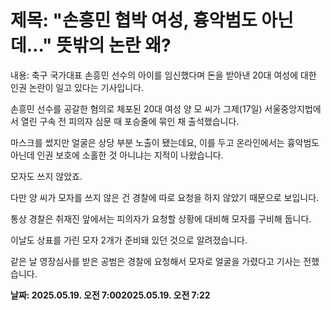 # **제목: "손흥민 협박 여성, 흉악범도 아닌데…" 뜻밖의 논란 왜?**

  내용: 축구 국가대표 손흥민 선수의 아이를 임신했다며 돈을 받아낸 20대 여성에 대한 인권 논란이 일고 있다는 기사입니다.

손흥민 선수를 공갈한 혐의로 체포된 20대 여성 양 모 씨가 그제(17일) 서울중앙지법에서 열린 구속 전 피의자 심문 때 포승줄에 묶인 채 출석했습니다.

마스크를 썼지만 얼굴은 상당 부분 노출이 됐는데요, 이를 두고 온라인에서는 흉악범도 아닌데 인권 보호에 소홀한 것 아니냐는 지적이 나왔습니다.

모자도 쓰지 않았죠.

다만 양 씨가 모자를 쓰지 않은 건 경찰에 따로 요청을 하지 않았기 때문으로 보입니다.

통상 경찰은 취재진 앞에서는 피의자가 요청할 상황에 대비해 모자를 구비해 둡니다.

이날도 상표를 가린 모자 2개가 준비돼 있던 것으로 알려졌습니다.

같은 날 영장심사를 받은 공범은 경찰에 요청해서 모자로 얼굴을 가렸다고 기사는 전했습니다.

  **날짜: 2025.05.19. 오전 7:002025.05.19. 오전 7:22**